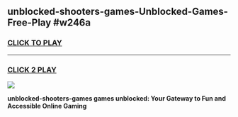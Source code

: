 
## unblocked-shooters-games-Unblocked-Games-Free-Play #w246a
<h3>
<a href="https://us.freeplayer.one?title=unblocked-shooters-games&ref=9M">CLICK TO PLAY</a></h3>
<hr>

<h3>
<a href="https://us.freeplayer.one?title=unblocked-shooters-games&ref=9M">CLICK 2 PLAY</a>
  
</h3>

<a href="https://us.freeplayer.one?title=unblocked-shooters-games&ref=9M"><img src="https://clearcache.store/games.png"></a>


**unblocked-shooters-games games unblocked: Your Gateway to Fun and Accessible Online Gaming**
